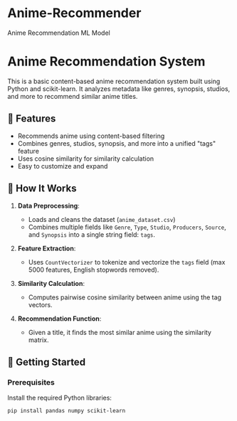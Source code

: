 # Anime-Recommender
Anime Recommendation ML Model

# Anime Recommendation System

This is a basic content-based anime recommendation system built using Python and scikit-learn. It analyzes metadata like genres, synopsis, studios, and more to recommend similar anime titles.

## 📌 Features

- Recommends anime using content-based filtering
- Combines genres, studios, synopsis, and more into a unified "tags" feature
- Uses cosine similarity for similarity calculation
- Easy to customize and expand

## 🧠 How It Works

1. **Data Preprocessing**:
   - Loads and cleans the dataset (`anime_dataset.csv`)
   - Combines multiple fields like `Genre`, `Type`, `Studio`, `Producers`, `Source`, and `Synopsis` into a single string field: `tags`.

2. **Feature Extraction**:
   - Uses `CountVectorizer` to tokenize and vectorize the `tags` field (max 5000 features, English stopwords removed).

3. **Similarity Calculation**:
   - Computes pairwise cosine similarity between anime using the tag vectors.

4. **Recommendation Function**:
   - Given a title, it finds the most similar anime using the similarity matrix.

## 🚀 Getting Started

### Prerequisites

Install the required Python libraries:

```bash
pip install pandas numpy scikit-learn

